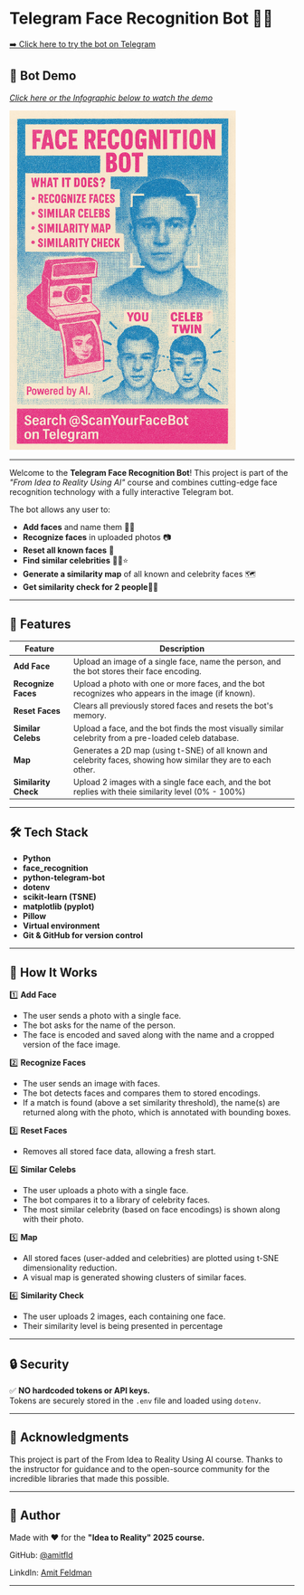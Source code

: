# Telegram Face Recognition Bot 🤖📸

[➡️ Click here to try the bot on Telegram](https://t.me/ScanYourFaceBot)


## 🎥 Bot Demo

<a href="https://youtu.be/y7OUilidGZQ" target="_blank">
<p><em>Click here or the Infographic below to watch the demo</em></p>
    <img src="Bot-Risograph.png" alt="Bot Demo" width="400" />
</a>

---

Welcome to the **Telegram Face Recognition Bot**! This project is part of the *"From Idea to Reality Using AI"* course and combines cutting-edge face recognition technology with a fully interactive Telegram bot.

The bot allows any user to:
- **Add faces** and name them 🧑‍💻
- **Recognize faces** in uploaded photos 📷
- **Reset all known faces** 🔄
- **Find similar celebrities** 🕵️‍♂️⭐
- **Generate a similarity map** of all known and celebrity faces 🗺️
- **Get similarity check for 2 people**👩‍👦

---

## 🚀 Features

| Feature                | Description                                                                                                    |
|------------------------|----------------------------------------------------------------------------------------------------------------|
| **Add Face**           | Upload an image of a single face, name the person, and the bot stores their face encoding.                     |
| **Recognize Faces**    | Upload a photo with one or more faces, and the bot recognizes who appears in the image (if known).             |
| **Reset Faces**        | Clears all previously stored faces and resets the bot's memory.                                                |
| **Similar Celebs**     | Upload a face, and the bot finds the most visually similar celebrity from a pre-loaded celeb database.         |
| **Map**                | Generates a 2D map (using t-SNE) of all known and celebrity faces, showing how similar they are to each other. |
| **Similarity Check**   | Upload 2 images with a single face each, and the bot replies with theie similarity level (0% - 100%)           |

---

## 🛠️ Tech Stack

- **Python**
- **face_recognition**
- **python-telegram-bot**
- **dotenv**
- **scikit-learn (TSNE)**
- **matplotlib (pyplot)**
- **Pillow**
- **Virtual environment**
- **Git & GitHub for version control**

---

## 🔑 How It Works

1️⃣ **Add Face**
- The user sends a photo with a single face.
- The bot asks for the name of the person.
- The face is encoded and saved along with the name and a cropped version of the face image.

2️⃣ **Recognize Faces**
- The user sends an image with faces.
- The bot detects faces and compares them to stored encodings.
- If a match is found (above a set similarity threshold), the name(s) are returned along with the photo, which is annotated with bounding boxes.

3️⃣ **Reset Faces**
- Removes all stored face data, allowing a fresh start.

4️⃣ **Similar Celebs**
- The user uploads a photo with a single face.
- The bot compares it to a library of celebrity faces.
- The most similar celebrity (based on face encodings) is shown along with their photo.

5️⃣ **Map**
- All stored faces (user-added and celebrities) are plotted using t-SNE dimensionality reduction.
- A visual map is generated showing clusters of similar faces.

6️⃣ **Similarity Check**
- The user uploads 2 images, each containing one face.
- Their similarity level is being presented in percentage

---

## 🔒 Security
✅ **NO hardcoded tokens or API keys.**  
Tokens are securely stored in the `.env` file and loaded using `dotenv`.

---

## 🙌 Acknowledgments
This project is part of the From Idea to Reality Using AI course. Thanks to the instructor for guidance and to the open-source community for the incredible libraries that made this possible.

---

## 👤 Author

Made with ❤️ for the **"Idea to Reality" 2025 course.**

GitHub: [@amitfld](https://github.com/amitfld)

LinkdIn: [Amit Feldman](https://www.linkedin.com/in/amit-fld/)

---
